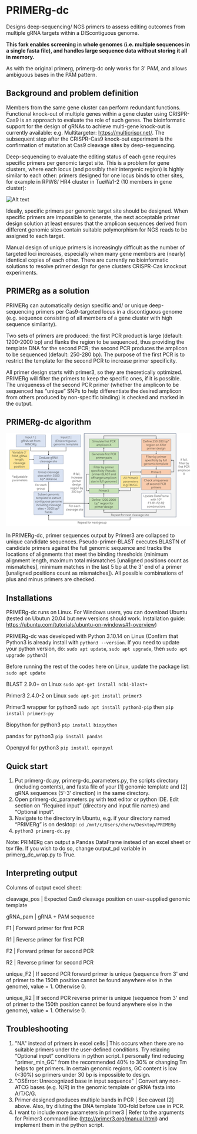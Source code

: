 # PRIMERg-dc
Designs deep-sequencing/ NGS primers to assess editing outcomes from multiple gRNA targets within a DIScontiguous genome.

**This fork enables screening in whole genomes (i.e. multiple sequences in a single fasta file), and handles large sequence data without storing it all in memory.**

As with the original primerg, primerg-dc only works for 3' PAM, and allows ambiguous bases in the PAM pattern.


## Background and problem definition
Members from the same gene cluster can perform redundant functions. Functional knock-out of multiple genes within a gene cluster using CRISPR-Cas9 is an approach to evaluate the role of such genes. The bioinformatic support for the design of gRNAs to achieve multi-gene knock-out is currently available: e.g. Multitargeter: https://multicrispr.net/. The subsequent step after the CRISPR-Cas9 knock-out experiment is the confirmation of mutation at Cas9 cleavage sites by deep-sequencing. 

Deep-sequencing to evaluate the editing status of each gene requires specific primers per genomic target site. This is a problem for gene clusters, where each locus (and possibly their intergenic region) is highly similar to each other: primers designed for one locus binds to other sites, for example in RPW8/ HR4 cluster in TueWa1-2 (10 members in gene cluster):

![Alt text](https://raw.githubusercontent.com/rlrq/primerg-dc/main/image/multiple_binding_sites.png)

Ideally, specific primers per genomic target site should be designed. When specific primers are impossible to generate, the next acceptable primer design solution at least ensures that the amplicon sequences derived from different genomic sites contain suitable polymorphism for NGS reads to be assigned to each target. 

Manual design of unique primers is increasingly difficult as the number of targeted loci increases, especially when many gene members are (nearly) identical copies of each other. There are currently no bioinformatic solutions to resolve primer design for gene clusters CRISPR-Cas knockout experiments.


## PRIMERg as a solution
PRIMERg can automatically design specific and/ or unique deep-sequencing primers per Cas9-targeted locus in a discontiguous genome (e.g. sequence consisting of all members of a gene cluster with high sequence similarity). 

Two sets of primers are produced: the first PCR product is large (default: 1200-2000 bp) and flanks the region to be sequenced, thus providing the template DNA for the second PCR; the second PCR produces the amplicon to be sequenced (default: 250-280 bp). The purpose of the first PCR is to restrict the template for the second PCR to increase primer specificity. 

All primer design starts with primer3, so they are theoretically optimized. PRIMERg will filter the primers to keep the specific ones, if it is possible. The uniqueness of the second PCR primer (whether the amplicon to be sequenced has “unique” SNPs to help differentiate the desired amplicon from others produced by non-specific binding) is checked and marked in the output.


## PRIMERg-dc algorithm
![Alt text](https://raw.githubusercontent.com/rlrq/primerg-dc/main/image/primerg-dc_figure_overview.png)

In PRIMERg-dc, primer sequences output by Primer3 are collapsed to unique candidate sequences. Pseudo-primer-BLAST executes BLASTN of candidate primers against the full genomic sequence and tracks the locations of alignments that meet the binding thresholds (minimum alignment length, maximum total mismatches [unaligned positions count as mismatches], minimum matches in the last 5 bp at the 3' end of a primer [unaligned positions count as mismatches]). All possible combinations of plus and minus primers are checked.


## Installations
PRIMERg-dc runs on Linux. For Windows users, you can download Ubuntu (tested on Ubutun 20.04 but new versions should work. Installation guide: https://ubuntu.com/tutorials/ubuntu-on-windows#1-overview)

PRIMERg-dc was developed with Python 3.10.14 on Linux (Confirm that Python3 is already install with ```python3 --version```. If you need to update your python version, do: ```sudo apt update```, ```sudo apt upgrade```, then ```sudo apt upgrade python3```)

Before running the rest of the codes here on Linux, update the package list:
```sudo apt update```

BLAST 2.9.0+ on Linux 
 ```sudo apt-get install ncbi-blast+```

Primer3 2.4.0-2 on Linux 
```sudo apt-get install primer3```

Primer3 wrapper for python3 
```sudo apt install python3-pip``` then ```pip install primer3-py```

Biopython for python3 
```pip install biopython```

pandas for python3 
```pip install pandas```

Openpyxl for python3
```pip install openpyxl```


## Quick start
1.	Put primerg-dc.py, primerg-dc_parameters.py, the scripts directory (including contents), and fasta file of your [1] genomic template and [2] gRNA sequences (5’-3’ direction) in the same directory.
2.	Open primerg-dc_parameters.py with text editor or python IDE. Edit section on “Required input” (directory and input file names) and “Optional input”.
3.	Navigate to the directory in Ubuntu, e.g. if your directory named “PRIMERg” is on desktop: 
```cd /mnt/c/Users/cherw/Desktop/PRIMERg```
5.	```python3 primerg-dc.py```

Note: PRIMERg can output a Pandas DataFrame instead of an excel sheet or tsv file. If you wish to do so, change output_pd variable in primerg_dc_wrap.py to True.

## Interpreting output
Columns of output excel sheet:

cleavage_pos	| Expected Cas9 cleavage position on user-supplied genomic template 

gRNA_pam	| gRNA + PAM sequence

F1	| Forward primer for first PCR

R1 | Reverse primer for first PCR

F2	| Forward primer for second PCR

R2	| Reverse primer for second PCR

unique_F2	| If second PCR forward primer is unique (sequence from 3' end of primer to the 150th position cannot be found anywhere else in the genome), value = 1. Otherwise 0.

unique_R2 | If second PCR reverse primer is unique (sequence from 3' end of primer to the 150th position cannot be found anywhere else in the genome), value = 1. Otherwise 0.


## Troubleshooting 
  1. "NA" instead of primers in excel cells | This occurs when there are no suitable primers under the user-defined conditions. Try relaxing “Optional input” conditions in python script. I personally find reducing "primer_min_GC" from the recommended 40% to 30% or changing Tm helps to get primers. In certain genomic regions, GC content is low (<30%) so primers under 30 bp is impossible to design. 
  2. "OSError: Unrecognized base in input sequence" | Convert any non-ATCG bases (e.g. N/R) in the genomic template or gRNA fasta into A/T/C/G. 
  3. Primer designed produces multiple bands in PCR | See caveat [2] above. Also, try diluting the DNA template 100-fold before use in PCR.
  4. I want to include more parameters in primer3 | Refer to the arguments for Primer3 command line (http://primer3.org/manual.html) and implement them in the python script.
